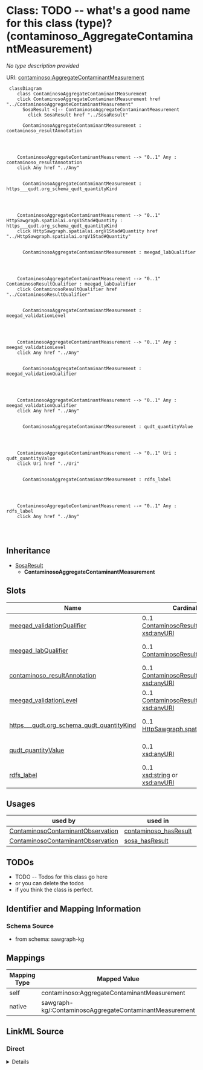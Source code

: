 

# Class: TODO -- what's a good name for this class (type)? (contaminoso_AggregateContaminantMeasurement)


_No type description provided_





URI: [contaminoso:AggregateContaminantMeasurement](http://sawgraph.spatialai.org/v1/contaminoso#AggregateContaminantMeasurement)






```mermaid
 classDiagram
    class ContaminosoAggregateContaminantMeasurement
    click ContaminosoAggregateContaminantMeasurement href "../ContaminosoAggregateContaminantMeasurement"
      SosaResult <|-- ContaminosoAggregateContaminantMeasurement
        click SosaResult href "../SosaResult"
      
      ContaminosoAggregateContaminantMeasurement : contaminoso_resultAnnotation
        
          
    
    
    ContaminosoAggregateContaminantMeasurement --> "0..1" Any : contaminoso_resultAnnotation
    click Any href "../Any"

        
      ContaminosoAggregateContaminantMeasurement : https___qudt.org_schema_qudt_quantityKind
        
          
    
    
    ContaminosoAggregateContaminantMeasurement --> "0..1" HttpSawgraph.spatialai.orgV1Stad#Quantity : https___qudt.org_schema_qudt_quantityKind
    click HttpSawgraph.spatialai.orgV1Stad#Quantity href "../HttpSawgraph.spatialai.orgV1Stad#Quantity"

        
      ContaminosoAggregateContaminantMeasurement : meegad_labQualifier
        
          
    
    
    ContaminosoAggregateContaminantMeasurement --> "0..1" ContaminosoResultQualifier : meegad_labQualifier
    click ContaminosoResultQualifier href "../ContaminosoResultQualifier"

        
      ContaminosoAggregateContaminantMeasurement : meegad_validationLevel
        
          
    
    
    ContaminosoAggregateContaminantMeasurement --> "0..1" Any : meegad_validationLevel
    click Any href "../Any"

        
      ContaminosoAggregateContaminantMeasurement : meegad_validationQualifier
        
          
    
    
    ContaminosoAggregateContaminantMeasurement --> "0..1" Any : meegad_validationQualifier
    click Any href "../Any"

        
      ContaminosoAggregateContaminantMeasurement : qudt_quantityValue
        
          
    
    
    ContaminosoAggregateContaminantMeasurement --> "0..1" Uri : qudt_quantityValue
    click Uri href "../Uri"

        
      ContaminosoAggregateContaminantMeasurement : rdfs_label
        
          
    
    
    ContaminosoAggregateContaminantMeasurement --> "0..1" Any : rdfs_label
    click Any href "../Any"

        
      
```





## Inheritance
* [SosaResult](../classes/SosaResult.md)
    * **ContaminosoAggregateContaminantMeasurement**



## Slots

| Name | Cardinality and Range | Description | Inheritance |
| ---  | --- | --- | --- |
| [meegad_validationQualifier](../slots/meegad_validationQualifier.md) | 0..1 <br/> [ContaminosoResultQualifier](../classes/ContaminosoResultQualifier.md)&nbsp;or&nbsp;<br />[xsd:anyURI](http://www.w3.org/2001/XMLSchema#anyURI) | No slot description provided | direct |
| [meegad_labQualifier](../slots/meegad_labQualifier.md) | 0..1 <br/> [ContaminosoResultQualifier](../classes/ContaminosoResultQualifier.md) | No slot description provided | direct |
| [contaminoso_resultAnnotation](../slots/contaminoso_resultAnnotation.md) | 0..1 <br/> [ContaminosoResultQualifier](../classes/ContaminosoResultQualifier.md)&nbsp;or&nbsp;<br />[xsd:anyURI](http://www.w3.org/2001/XMLSchema#anyURI) | No slot description provided | direct |
| [meegad_validationLevel](../slots/meegad_validationLevel.md) | 0..1 <br/> [ContaminosoResultQualifier](../classes/ContaminosoResultQualifier.md)&nbsp;or&nbsp;<br />[xsd:anyURI](http://www.w3.org/2001/XMLSchema#anyURI) | No slot description provided | direct |
| [https___qudt.org_schema_qudt_quantityKind](../slots/https___qudt.org_schema_qudt_quantityKind.md) | 0..1 <br/> [HttpSawgraph.spatialai.orgV1Stad#Quantity](../classes/HttpSawgraph.spatialai.orgV1Stad#Quantity.md) | No slot description provided | direct |
| [qudt_quantityValue](../slots/qudt_quantityValue.md) | 0..1 <br/> [xsd:anyURI](http://www.w3.org/2001/XMLSchema#anyURI) | No slot description provided | direct |
| [rdfs_label](../slots/rdfs_label.md) | 0..1 <br/> [xsd:string](http://www.w3.org/2001/XMLSchema#string)&nbsp;or&nbsp;<br />[xsd:anyURI](http://www.w3.org/2001/XMLSchema#anyURI) | No slot description provided | direct |





## Usages

| used by | used in | type | used |
| ---  | --- | --- | --- |
| [ContaminosoContaminantObservation](../classes/ContaminosoContaminantObservation.md) | [contaminoso_hasResult](../slots/contaminoso_hasResult.md) | range | [ContaminosoAggregateContaminantMeasurement](../classes/ContaminosoAggregateContaminantMeasurement.md) |
| [ContaminosoContaminantObservation](../classes/ContaminosoContaminantObservation.md) | [sosa_hasResult](../slots/sosa_hasResult.md) | any_of[range] | [ContaminosoAggregateContaminantMeasurement](../classes/ContaminosoAggregateContaminantMeasurement.md) |






## TODOs

* TODO -- Todos for this class go here
* or you can delete the todos
* if you think the class is perfect.

## Identifier and Mapping Information







### Schema Source


* from schema: sawgraph-kg




## Mappings

| Mapping Type | Mapped Value |
| ---  | ---  |
| self | contaminoso:AggregateContaminantMeasurement |
| native | sawgraph-kg/:ContaminosoAggregateContaminantMeasurement |







## LinkML Source

<!-- TODO: investigate https://stackoverflow.com/questions/37606292/how-to-create-tabbed-code-blocks-in-mkdocs-or-sphinx -->

### Direct

<details>
```yaml
name: contaminoso_AggregateContaminantMeasurement
description: No type description provided
title: TODO -- what's a good name for this class (type)?
todos:
- TODO -- Todos for this class go here
- or you can delete the todos
- if you think the class is perfect.
notes:
- Class with 27026 occurences.
from_schema: sawgraph-kg
rank: 1000
is_a: sosa_Result
slots:
- meegad_validationQualifier
- meegad_labQualifier
- contaminoso_resultAnnotation
- meegad_validationLevel
- https___qudt.org_schema_qudt_quantityKind
- qudt_quantityValue
- rdfs_label
class_uri: contaminoso:AggregateContaminantMeasurement

```
</details>

### Induced

<details>
```yaml
name: contaminoso_AggregateContaminantMeasurement
description: No type description provided
title: TODO -- what's a good name for this class (type)?
todos:
- TODO -- Todos for this class go here
- or you can delete the todos
- if you think the class is perfect.
notes:
- Class with 27026 occurences.
from_schema: sawgraph-kg
rank: 1000
is_a: sosa_Result
attributes:
  meegad_validationQualifier:
    name: meegad_validationQualifier
    description: No slot description provided
    title: No slot description provided
    todos:
    - TODO -- Todos for this slot go here
    - or you can delete the todos
    - if you think the class is perfect.
    comments:
    - 60592 occurrences with subject type contaminoso_ContaminantMeasurement and object
      type contaminoso_ResultQualifier.
    - 17314 occurrences with subject type contaminoso_AggregateContaminantMeasurement
      and object type contaminoso_ResultQualifier.
    - 45 occurrences with subject type contaminoso_ContaminantMeasurement and object
      type uri.
    - 8 occurrences with subject type contaminoso_AggregateContaminantMeasurement
      and object type uri.
    examples:
    - value: http://sawgraph.spatialai.org/v1/me-egad-data#result.WG17410824.AAWH.20230125.1763231
        meegad:validationQualifier meegad:concentrationQualifier.J
    - value: http://sawgraph.spatialai.org/v1/me-egad-data#result.WG17410824.AAWH.20230125.DEP18018
        meegad:validationQualifier meegad:concentrationQualifier.J
    - value: http://sawgraph.spatialai.org/v1/me-egad-data#result.320623561.TA.20200701.335671
        meegad:validationQualifier meegad:concentrationQualifier.M
    - value: http://sawgraph.spatialai.org/v1/me-egad-data#result.320623562.TA.20200701.DEP18010
        meegad:validationQualifier meegad:concentrationQualifier.M
    from_schema: sawgraph-kg
    rank: 1000
    slot_uri: meegad:validationQualifier
    alias: meegad_validationQualifier
    owner: contaminoso_AggregateContaminantMeasurement
    domain_of:
    - contaminoso_AggregateContaminantMeasurement
    - contaminoso_ContaminantMeasurement
    subproperty_of: contaminoso_resultAnnotation
    range: Any
    any_of:
    - range: contaminoso_ResultQualifier
    - range: uri
  meegad_labQualifier:
    name: meegad_labQualifier
    description: No slot description provided
    title: No slot description provided
    todos:
    - TODO -- Todos for this slot go here
    - or you can delete the todos
    - if you think the class is perfect.
    comments:
    - 40705 occurrences with subject type contaminoso_ContaminantMeasurement and object
      type contaminoso_ResultQualifier.
    - 13237 occurrences with subject type contaminoso_AggregateContaminantMeasurement
      and object type contaminoso_ResultQualifier.
    examples:
    - value: http://sawgraph.spatialai.org/v1/me-egad-data#result.WG17410824.AAWH.20230125.1763231
        meegad:labQualifier meegad:concentrationQualifier.J
    - value: http://sawgraph.spatialai.org/v1/me-egad-data#result.WG17410824.AAWH.20230125.DEP18018
        meegad:labQualifier meegad:concentrationQualifier.J
    from_schema: sawgraph-kg
    rank: 1000
    slot_uri: meegad:labQualifier
    alias: meegad_labQualifier
    owner: contaminoso_AggregateContaminantMeasurement
    domain_of:
    - contaminoso_AggregateContaminantMeasurement
    - contaminoso_ContaminantMeasurement
    subproperty_of: contaminoso_resultAnnotation
    range: contaminoso_ResultQualifier
  contaminoso_resultAnnotation:
    name: contaminoso_resultAnnotation
    description: No slot description provided
    title: No slot description provided
    todos:
    - TODO -- Todos for this slot go here
    - or you can delete the todos
    - if you think the class is perfect.
    comments:
    - 180161 occurrences with subject type contaminoso_ContaminantMeasurement and
      object type contaminoso_ResultQualifier.
    - 44340 occurrences with subject type contaminoso_AggregateContaminantMeasurement
      and object type contaminoso_ResultQualifier.
    - 535 occurrences with subject type contaminoso_ContaminantMeasurement and object
      type uri.
    - 72 occurrences with subject type contaminoso_AggregateContaminantMeasurement
      and object type uri.
    - 283759 occurrences with subject type contaminoso_ResultQualifier and object
      type contaminoso_ResultQualifier.
    examples:
    - value: http://sawgraph.spatialai.org/v1/me-egad-data#result.WG17410824.AAWH.20230125.1763231
        contaminoso:resultAnnotation meegad:validationLevel.DEP
    - value: http://sawgraph.spatialai.org/v1/me-egad-data#result.WG17410824.AAWH.20230125.DEP18018
        contaminoso:resultAnnotation meegad:validationLevel.DEP
    - value: http://sawgraph.spatialai.org/v1/me-egad-data#result.170094201.VAL.20170725.108427538
        contaminoso:resultAnnotation meegad:validationLevel.TierII-EPA-NE-REGION-1-GUIDELINES
    - value: http://sawgraph.spatialai.org/v1/me-egad-data#result.170098413.VAL.20170802.DEP18016
        contaminoso:resultAnnotation meegad:validationLevel.TierII-EPA-NE-REGION-1-GUIDELINES
    - value: http://sawgraph.spatialai.org/v1/me-egad-data#mdl.WG17410824.AAWH.20230125.DEP18018
        contaminoso:resultAnnotation http://sawgraph.spatialai.org/v1/me-egad-data#rl.WG17410824.AAWH.20230125.DEP18018
    from_schema: sawgraph-kg
    rank: 1000
    slot_uri: contaminoso:resultAnnotation
    alias: contaminoso_resultAnnotation
    owner: contaminoso_AggregateContaminantMeasurement
    domain_of:
    - contaminoso_AggregateContaminantMeasurement
    - contaminoso_ContaminantMeasurement
    - contaminoso_ResultQualifier
    range: Any
    any_of:
    - range: contaminoso_ResultQualifier
    - range: uri
  meegad_validationLevel:
    name: meegad_validationLevel
    description: No slot description provided
    title: No slot description provided
    todos:
    - TODO -- Todos for this slot go here
    - or you can delete the todos
    - if you think the class is perfect.
    comments:
    - 113547 occurrences with subject type contaminoso_ContaminantMeasurement and
      object type contaminoso_ResultQualifier.
    - 26147 occurrences with subject type contaminoso_AggregateContaminantMeasurement
      and object type contaminoso_ResultQualifier.
    - 490 occurrences with subject type contaminoso_ContaminantMeasurement and object
      type uri.
    - 64 occurrences with subject type contaminoso_AggregateContaminantMeasurement
      and object type uri.
    examples:
    - value: http://sawgraph.spatialai.org/v1/me-egad-data#result.WG17410824.AAWH.20230125.1763231
        meegad:validationLevel meegad:validationLevel.DEP
    - value: http://sawgraph.spatialai.org/v1/me-egad-data#result.WG17410824.AAWH.20230125.DEP18018
        meegad:validationLevel meegad:validationLevel.DEP
    - value: http://sawgraph.spatialai.org/v1/me-egad-data#result.170094201.VAL.20170725.108427538
        meegad:validationLevel meegad:validationLevel.TierII-EPA-NE-REGION-1-GUIDELINES
    - value: http://sawgraph.spatialai.org/v1/me-egad-data#result.170098413.VAL.20170802.DEP18016
        meegad:validationLevel meegad:validationLevel.TierII-EPA-NE-REGION-1-GUIDELINES
    from_schema: sawgraph-kg
    rank: 1000
    slot_uri: meegad:validationLevel
    alias: meegad_validationLevel
    owner: contaminoso_AggregateContaminantMeasurement
    domain_of:
    - contaminoso_AggregateContaminantMeasurement
    - contaminoso_ContaminantMeasurement
    subproperty_of: contaminoso_resultAnnotation
    range: Any
    any_of:
    - range: contaminoso_ResultQualifier
    - range: uri
  https___qudt.org_schema_qudt_quantityKind:
    name: https___qudt.org_schema_qudt_quantityKind
    description: No slot description provided
    title: No slot description provided
    todos:
    - TODO -- Todos for this slot go here
    - or you can delete the todos
    - if you think the class is perfect.
    comments:
    - 733 occurrences with subject type contaminoso_AggregateContaminantMeasurement
      and object type http___sawgraph.spatialai.org_v1_stad#Quantity.
    examples:
    - value: http://sawgraph.spatialai.org/v1/us-epa-ghg#d.ContaminantMeasurement.GHGFacility-1010811.Year-2012.Chemical-Perfluorocyclopropane.Chemical-Perfluorocyclopropane
        https://qudt.org/schema/qudt/quantityKind http://sawgraph.spatialai.org/v1/us-epa-ghg#d.Amount.GHGFacility-1010811.Year-2012.Chemical-Perfluorocyclopropane.Chemical-Perfluorocyclopropane
    from_schema: sawgraph-kg
    rank: 1000
    slot_uri: https://qudt.org/schema/qudt/quantityKind
    alias: https___qudt.org_schema_qudt_quantityKind
    owner: contaminoso_AggregateContaminantMeasurement
    domain_of:
    - contaminoso_AggregateContaminantMeasurement
    range: http___sawgraph.spatialai.org_v1_stad#Quantity
  qudt_quantityValue:
    name: qudt_quantityValue
    description: No slot description provided
    title: No slot description provided
    todos:
    - TODO -- Todos for this slot go here
    - or you can delete the todos
    - if you think the class is perfect.
    comments:
    - 115882 occurrences with subject type contaminoso_ContaminantMeasurement and
      object type uri.
    - 26293 occurrences with subject type contaminoso_AggregateContaminantMeasurement
      and object type uri.
    examples:
    - value: http://sawgraph.spatialai.org/v1/me-egad-data#result.1028303.ELL.20190405.45298906
        qudt:quantityValue http://sawgraph.spatialai.org/v1/me-egad-data#quantityValue.1028303.ELL.20190405.45298906
    - value: http://sawgraph.spatialai.org/v1/me-egad-data#result.1028303.ELL.20190405.DEP18010
        qudt:quantityValue http://sawgraph.spatialai.org/v1/me-egad-data#quantityValue.1028303.ELL.20190405.DEP18010
    from_schema: sawgraph-kg
    rank: 1000
    slot_uri: qudt:quantityValue
    alias: qudt_quantityValue
    owner: contaminoso_AggregateContaminantMeasurement
    domain_of:
    - contaminoso_AggregateContaminantMeasurement
    - contaminoso_ContaminantMeasurement
    range: uri
  rdfs_label:
    name: rdfs_label
    description: No slot description provided
    title: No slot description provided
    todos:
    - TODO -- Todos for this slot go here
    - or you can delete the todos
    - if you think the class is perfect.
    comments:
    - 66 occurrences with subject type contaminoso_ResultQualifier and object type
      string.
    - 33 occurrences with subject type ilisgs_WellPurpose and object type string.
    - 109 occurrences with subject type meegad_EGAD-SamplePointType and object type
      string.
    - 94 occurrences with subject type contaminoso_Substance and object type string.
    - 12 occurrences with subject type contaminoso_ObservationAnnotation and object
      type string.
    - 160 occurrences with subject type contaminoso_SampleAnnotation and object type
      string.
    - 97 occurrences with subject type contaminoso_MaterialType and object type string.
    - 1249 occurrences with subject type meegad_EGAD-AnalysisMethod and object type
      string.
    - 3 occurrences with subject type http___qudt.org_vocab_unitUnit and object type
      string.
    - 300 occurrences with subject type prov_Organization and object type string.
    - 115887 occurrences with subject type contaminoso_ContaminantMeasurement and
      object type string.
    - 26294 occurrences with subject type contaminoso_AggregateContaminantMeasurement
      and object type string.
    - 23031 occurrences with subject type contaminoso_MaterialSample and object type
      string.
    - 8324 occurrences with subject type contaminoso_Point and object type string.
    - 171069 occurrences with subject type contaminoso_Feature and object type string.
    - 957 occurrences with subject type meegad_EGAD-Site and object type string.
    - 62 occurrences with subject type meegad_EGAD-SiteType and object type string.
    - 142181 occurrences with subject type contaminoso_ContaminantObservation and
      object type string.
    examples:
    - value: http://sawgraph.spatialai.org/me-egad#concentrationQualifier.* rdfs:label
        QC RESULTS NOT WITHIN CONTROL LIMITS
    - value: http://sawgraph.spatialai.org/v1/il-isgs-data#d.ISGS-WellPurpose.CROP
        rdfs:label Outcrop
    - value: meegad:featureType.AST rdfs:label ABOVEGROUND STORAGE TANK
    - value: meegad:parameter.10-2_FTS_A rdfs:label 10:2 FLUOROTELOMER SULFONIC ACID
    - value: meegad:resultType.TRG rdfs:label TARGET/REGULAR RESULT
    - value: meegad:sampleLocation.AF rdfs:label AFTER FILTERS
    - value: meegad:sampleMaterialType.AS rdfs:label ASH (BOTTOM & FLY)
    - value: meegad:testMethod.CALCULATED rdfs:label CALCULATED
    - value: meegad:unit.MG-KG rdfs:label MILLIGRAMS PER KILOGRAM
    - value: http://sawgraph.spatialai.org/v1/me-egad-data#organization.lab.AA rdfs:label
        ALPHA ANALYTICAL LAB - WESTBOROUGH, MA
    - value: http://sawgraph.spatialai.org/v1/me-egad-data#result.1028303.ELL.20190405.45298906
        rdfs:label EGAD PFAS measurements for sample 722
    - value: http://sawgraph.spatialai.org/v1/me-egad-data#result.1028303.ELL.20190405.DEP18010
        rdfs:label EGAD PFAS measurements for sample 722
    - value: http://sawgraph.spatialai.org/v1/me-egad-data#sample.1028303.ELL.20190405
        rdfs:label EGAD sample 722
    - value: http://sawgraph.spatialai.org/v1/me-egad-data#samplePoint.100410 rdfs:label
        EGAD sample point 100410
    - value: http://sawgraph.spatialai.org/v1/me-egad-data#sampledFeature.100410 rdfs:label
        EGAD sampled festure associated with sample point 100410
    - value: http://sawgraph.spatialai.org/v1/me-egad-data#site.100843 rdfs:label
        EGAD site 100843
    - value: meegad:siteType.AGRICCHEM rdfs:label AGRICULTURAL CHEMICAL USE
    - value: http://sawgraph.spatialai.org/v1/me-egad-data#observation.1028303.ELL.20190405.45298906
        rdfs:label EGAD PFAS observation for sample 722
    from_schema: sawgraph-kg
    rank: 1000
    slot_uri: rdfs:label
    alias: rdfs_label
    owner: contaminoso_AggregateContaminantMeasurement
    domain_of:
    - contaminoso_AggregateContaminantMeasurement
    - contaminoso_ContaminantMeasurement
    - contaminoso_ContaminantObservation
    - contaminoso_Feature
    - contaminoso_MaterialSample
    - contaminoso_MaterialType
    - contaminoso_ObservationAnnotation
    - contaminoso_Point
    - contaminoso_ResultQualifier
    - contaminoso_SampleAnnotation
    - contaminoso_Substance
    - http___qudt.org_vocab_unitUnit
    - ilisgs_WellPurpose
    - meegad_EGAD-AnalysisMethod
    - meegad_EGAD-SamplePointType
    - meegad_EGAD-Site
    - meegad_EGAD-SiteType
    - prov_Organization
    range: Any
    any_of:
    - range: string
    - range: uri
class_uri: contaminoso:AggregateContaminantMeasurement

```
</details>